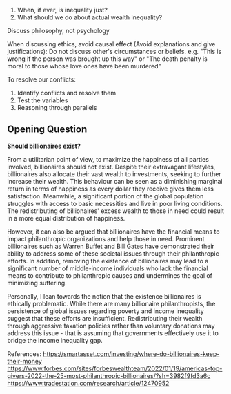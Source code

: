 1. When, if ever, is inequality just?
2. What should we do about actual wealth inequality?


Discuss philosophy, not psychology


When discussing ethics, avoid causal effect (Avoid explanations and give justifications): Do not discuss other's circumstances or beliefs. e.g. "This is wrong if the person was brought up this way" or "The death penalty is moral to those whose love ones have been murdered"

To resolve our conflicts:
1. Identify conflicts and resolve them
2. Test the variables
3. Reasoning through parallels


## Opening Question

**Should billionaires exist?**

From a utilitarian point of view, to maximize the happiness of all parties involved, billionaires should not exist. Despite their extravagant lifestyles, billionaires also allocate their vast wealth to investments, seeking to further increase their wealth. This behaviour can be seen as a diminishing marginal return in terms of happiness as every dollar they receive gives them less satisfaction. Meanwhile, a significant portion of the global population struggles with access to basic necessities and live in poor living conditions. The redistributing of billionaires' excess wealth to those in need could result in a more equal distribution of happiness.

However, it can also be argued that billionaires have the financial means to impact philanthropic organizations and help those in need. Prominent billionaires such as Warren Buffet and Bill Gates have demonstrated their ability to address some of these societal issues through their philanthropic efforts. In addition, removing the existence of billionaires may lead to a significant number of middle-income individuals who lack the financial means to contribute to philanthropic causes and undermines the goal of minimizing suffering.

Personally, I lean towards the notion that the existence billionaires is ethically problematic. While there are many billionaire philanthropists, the persistence of global issues regarding poverty and income inequality suggest that these efforts are insufficient. Redistributing their wealth through aggressive taxation policies rather than voluntary donations may address this issue - that is assuming that governments effectively use it to bridge the income inequality gap.

References:
https://smartasset.com/investing/where-do-billionaires-keep-their-money
https://www.forbes.com/sites/forbeswealthteam/2022/01/19/americas-top-givers-2022-the-25-most-philanthropic-billionaires/?sh=3982f9fd3a6c
https://www.tradestation.com/research/article/12470952


